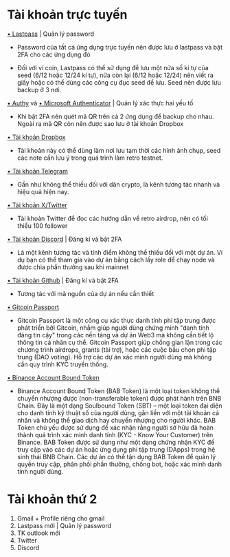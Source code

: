 # Tài khoản trực tuyến

[• Lastpass](https://lastpass.com/)<base target="_blank"> | Quản lý password

   - Password của tất cả ứng dụng trực tuyến nên được lưu ở lastpass và bật 2FA cho các ứng dụng đó 
   
   - Đối với ví coin, Lastpass có thể sử dụng để lưu một nửa số kí tự của seed (6/12 hoặc 12/24 kí tự), nửa còn lại (6/12 hoặc 12/24) nên viết ra giấy hoặc có thể dùng các công cụ đục seed để lưu. Seed nên được lưu backup ở 3 nơi.

[• Authy](https://authy.com/)<base target="_blank"> và [• Microsoft Authenticator](https://play.google.com/store/apps/details?id=com.azure.authenticator)<base target="_blank"> | Quản lý xác thực hai yếu tố 

   - Khi bật 2FA nên quét mã QR trên cả 2 ứng dụng để backup cho nhau. Ngoài ra mã QR còn nên được sao lưu ở tài khoản Dropbox 

[• Tài khoản Dropbox](https://drop.com/)<base target="_blank">

   - Tài khoản này có thể dùng làm nơi lưu tạm thời các hình ảnh chụp, seed các note cần lưu ý trong quá trình làm retro testnet.

[• Tài khoản Telegram](https://telegram.org/)<base target="_blank">

   - Gần như không thể thiếu đối với dân crypto, là kênh tương tác nhanh và hiệu quả hiện nay.

[• Tài khoản X/Twitter](https://x.com/)<base target="_blank">

   - Tài khoản Twitter để đọc các hướng dẫn về retro airdrop, nên có tối thiểu 100 follower

[• Tài khoản Discord](https://discord.com/)<base target="_blank"> | Đăng kí và bật 2FA

   - Là một kênh tương tác và tính điểm không thể thiếu đối với một dự án. Ví dụ bạn có thể tham gia vào dự án bằng cách lấy role để chạy node và được chia phẩn thưởng sau khi mainnet

[• Tài khoản Github](https://github.com/)<base target="_blank"> | Đăng kí và bật 2FA
   
   - Tương tác với mã nguồn của dự án nếu cần thiết

[• Gitcoin Passport](https://www.gitcoin.co/)<base target="_blank">

   - Gitcoin Passport là một công cụ xác thực danh tính phi tập trung được phát triển bởi Gitcoin, nhằm giúp người dùng chứng minh "danh tính đáng tin cậy" trong các nền tảng và dự án Web3 mà không cần tiết lộ thông tin cá nhân cụ thể. Gitcoin Passport giúp chống gian lận trong các chương trình airdrops, grants (tài trợ), hoặc các cuộc bầu chọn phi tập trung (DAO voting). Hỗ trợ các dự án xác minh người dùng mà không cần quy trình KYC truyền thống.

[• Binance Account Bound Token](https://www.binance.com/en/BABT)<base target="_blank">

   - Binance Account Bound Token (BAB Token) là một loại token không thể chuyển nhượng được (non-transferable token) được phát hành trên BNB Chain. Đây là một dạng Soulbound Token (SBT) – một loại token đại diện cho danh tính kỹ thuật số của người dùng, gắn liền với một tài khoản cá nhân và không thể giao dịch hay chuyển nhượng cho người khác. BAB Token chủ yếu được sử dụng để xác nhận rằng người sở hữu đã hoàn thành quá trình xác minh danh tính (KYC - Know Your Customer) trên Binance. BAB Token được sử dụng như một dạng chứng nhận KYC để truy cập vào các dự án hoặc ứng dụng phi tập trung (DApps) trong hệ sinh thái BNB Chain. Các dự án có thể tận dụng BAB Token để quản lý quyền truy cập, phân phối phần thưởng, chống bot, hoặc xác minh danh tính người dùng.

# Tài khoản thứ 2

1) Gmail + Profile riêng cho gmail
2) Lastpass mới | Quản lý password
3) TK outlook mới
5) Twitter
6) Discord 
